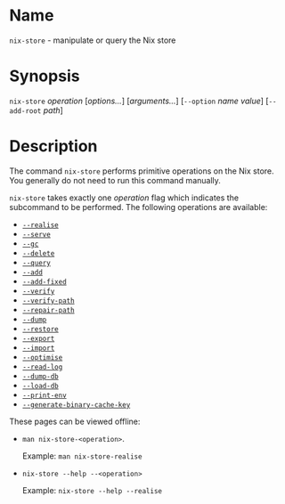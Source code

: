 # Name

`nix-store` - manipulate or query the Nix store

# Synopsis

`nix-store` *operation* [*options…*] [*arguments…*]
  [`--option` *name* *value*]
  [`--add-root` *path*]

# Description

The command `nix-store` performs primitive operations on the Nix store.
You generally do not need to run this command manually.

`nix-store` takes exactly one *operation* flag which indicates the subcommand to be performed. The following operations are available:

- [`--realise`](./nix-store/realise.md)
- [`--serve`](./nix-store/serve.md)
- [`--gc`](./nix-store/gc.md)
- [`--delete`](./nix-store/delete.md)
- [`--query`](./nix-store/query.md)
- [`--add`](./nix-store/add.md)
- [`--add-fixed`](./nix-store/add-fixed.md)
- [`--verify`](./nix-store/verify.md)
- [`--verify-path`](./nix-store/verify-path.md)
- [`--repair-path`](./nix-store/repair-path.md)
- [`--dump`](./nix-store/dump.md)
- [`--restore`](./nix-store/restore.md)
- [`--export`](./nix-store/export.md)
- [`--import`](./nix-store/import.md)
- [`--optimise`](./nix-store/optimise.md)
- [`--read-log`](./nix-store/read-log.md)
- [`--dump-db`](./nix-store/dump-db.md)
- [`--load-db`](./nix-store/load-db.md)
- [`--print-env`](./nix-store/print-env.md)
- [`--generate-binary-cache-key`](./nix-store/generate-binary-cache-key.md)

These pages can be viewed offline:

- `man nix-store-<operation>`.

  Example: `man nix-store-realise`

- `nix-store --help --<operation>`

  Example: `nix-store --help --realise`
